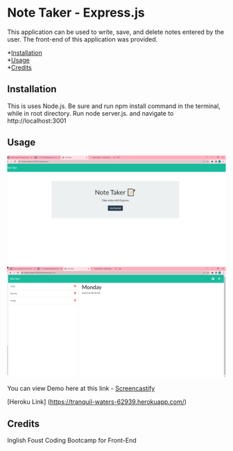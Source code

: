 # Note Taker - Express.js

This application can be used to write, save, and delete notes entered by the user.  The front-end of this application was provided.  

*[Installation](#installation)    
*[Usage](#usage)     
*[Credits](#credits)

## Installation
This is uses Node.js.  Be sure and run npm install command in the terminal, while in root directory.  Run node server.js. and navigate to http://localhost:3001

## Usage
![Screenshot of Note-Taker HomePage](./images/NoteTaker.png)
![Screenshot of Note-Taker Notes](./images/NoteTakerNotes.png)

You can view Demo here at this link - [Screencastify](https://drive.google.com/file/d/1Af7cvQvfDh-DyOLdkSZk546iDmfToQpE/view)

[Heroku Link] (https://tranquil-waters-62939.herokuapp.com/)

## Credits
Inglish Foust
Coding Bootcamp for Front-End